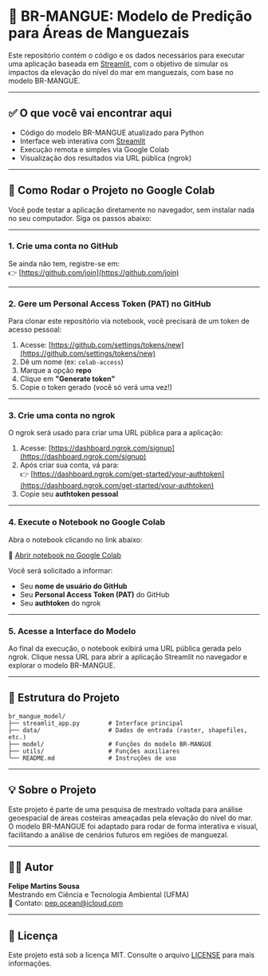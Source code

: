 
# 🌱 BR-MANGUE: Modelo de Predição para Áreas de Manguezais

Este repositório contém o código e os dados necessários para executar uma aplicação baseada em [Streamlit](https://streamlit.io/), com o objetivo de simular os impactos da elevação do nível do mar em manguezais, com base no modelo BR-MANGUE.

---

## ✅ O que você vai encontrar aqui

- Código do modelo BR-MANGUE atualizado para Python
- Interface web interativa com [Streamlit](https://streamlit.io/)
- Execução remota e simples via Google Colab
- Visualização dos resultados via URL pública (ngrok)

---

## 🚀 Como Rodar o Projeto no Google Colab

Você pode testar a aplicação diretamente no navegador, sem instalar nada no seu computador. Siga os passos abaixo:

---

### 1. Crie uma conta no GitHub

Se ainda não tem, registre-se em:  
👉 [https://github.com/join](https://github.com/join)

---

### 2. Gere um Personal Access Token (PAT) no GitHub

Para clonar este repositório via notebook, você precisará de um token de acesso pessoal:

1. Acesse: [https://github.com/settings/tokens/new](https://github.com/settings/tokens/new)
2. Dê um nome (ex: `colab-access`)
3. Marque a opção **repo**
4. Clique em **"Generate token"**
5. Copie o token gerado (você só verá uma vez!)

---

### 3. Crie uma conta no ngrok

O ngrok será usado para criar uma URL pública para a aplicação:

1. Acesse: [https://dashboard.ngrok.com/signup](https://dashboard.ngrok.com/signup)
2. Após criar sua conta, vá para:  
   👉 [https://dashboard.ngrok.com/get-started/your-authtoken](https://dashboard.ngrok.com/get-started/your-authtoken)
3. Copie seu **authtoken pessoal**

---

### 4. Execute o Notebook no Google Colab

Abra o notebook clicando no link abaixo:

📎 [Abrir notebook no Google Colab](https://colab.research.google.com/drive/1PDYaIL17XaQaYzzYOUc_RyKqDsSAWhWW?usp=sharing)

Você será solicitado a informar:

- Seu **nome de usuário do GitHub**
- Seu **Personal Access Token (PAT)** do GitHub
- Seu **authtoken** do ngrok

---

### 5. Acesse a Interface do Modelo

Ao final da execução, o notebook exibirá uma URL pública gerada pelo ngrok. Clique nessa URL para abrir a aplicação Streamlit no navegador e explorar o modelo BR-MANGUE.

---

## 📁 Estrutura do Projeto

```
br_mangue_model/
├── streamlit_app.py        # Interface principal
├── data/                   # Dados de entrada (raster, shapefiles, etc.)
├── model/                  # Funções do modelo BR-MANGUE
├── utils/                  # Funções auxiliares
└── README.md               # Instruções de uso
```

---

## 💡 Sobre o Projeto

Este projeto é parte de uma pesquisa de mestrado voltada para análise geoespacial de áreas costeiras ameaçadas pela elevação do nível do mar. O modelo BR-MANGUE foi adaptado para rodar de forma interativa e visual, facilitando a análise de cenários futuros em regiões de manguezal.

---

## 👨‍💻 Autor

**Felipe Martins Sousa**  
Mestrando em Ciência e Tecnologia Ambiental (UFMA)  
📧 Contato: pep.ocean@icloud.com

---

## 📄 Licença

Este projeto está sob a licença MIT. Consulte o arquivo [LICENSE](LICENSE) para mais informações.
